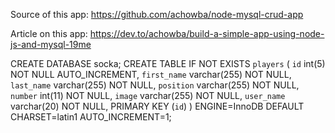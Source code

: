 Source of this app: https://github.com/achowba/node-mysql-crud-app

Article on this app: https://dev.to/achowba/build-a-simple-app-using-node-js-and-mysql-19me

CREATE DATABASE socka;
CREATE TABLE IF NOT EXISTS `players` (
  `id` int(5) NOT NULL AUTO_INCREMENT,
  `first_name` varchar(255) NOT NULL,
  `last_name` varchar(255) NOT NULL,
  `position` varchar(255) NOT NULL,
  `number` int(11) NOT NULL,
  `image` varchar(255) NOT NULL,
  `user_name` varchar(20) NOT NULL,
  PRIMARY KEY (`id`)
) ENGINE=InnoDB  DEFAULT CHARSET=latin1 AUTO_INCREMENT=1;